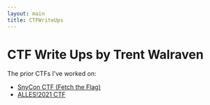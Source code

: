 ```yaml
---
layout: main
title: CTFWriteUps
---
```

# CTF Write Ups by Trent Walraven


The prior CTFs I've worked on:

* [SnyCon CTF (Fetch the Flag)](competitions/SnykConCTF/)
* [ALLES!2021 CTF](/competitions/ALLES!2021/)

